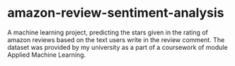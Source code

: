 # amazon-review-sentiment-analysis
A machine learning project, predicting the stars given in the rating of amazon reviews based on the text users write in the review comment. The dataset was provided by my university as a part of a coursework of module Applied Machine Learning.
